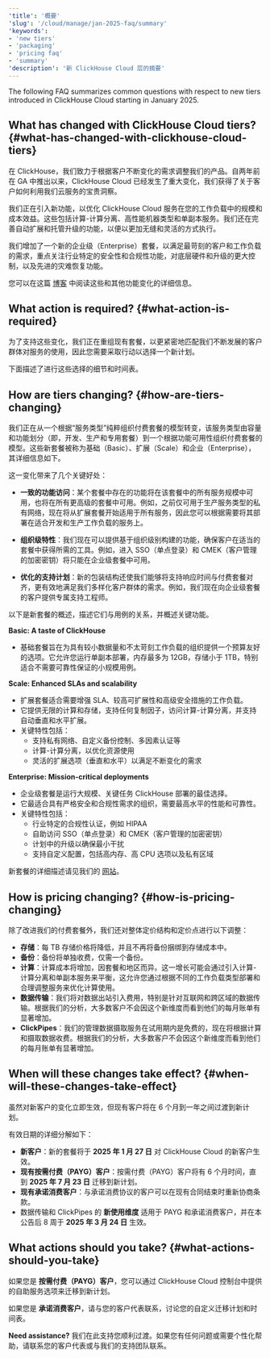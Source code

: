 ```yaml
---
'title': '概要'
'slug': '/cloud/manage/jan-2025-faq/summary'
'keywords':
- 'new tiers'
- 'packaging'
- 'pricing faq'
- 'summary'
'description': '新 ClickHouse Cloud 层的摘要'
---
```


The following FAQ summarizes common questions with respect to new tiers introduced in ClickHouse Cloud starting in January 2025.

## What has changed with ClickHouse Cloud tiers? {#what-has-changed-with-clickhouse-cloud-tiers}

在 ClickHouse，我们致力于根据客户不断变化的需求调整我们的产品。自两年前在 GA 中推出以来，ClickHouse Cloud 已经发生了重大变化，我们获得了关于客户如何利用我们云服务的宝贵洞察。

我们正在引入新功能，以优化 ClickHouse Cloud 服务在您的工作负载中的规模和成本效益。这些包括计算-计算分离、高性能机器类型和单副本服务。我们还在完善自动扩展和托管升级的功能，以便以更加无缝和灵活的方式执行。

我们增加了一个新的企业级（Enterprise）套餐，以满足最苛刻的客户和工作负载的需求，重点关注行业特定的安全性和合规性功能，对底层硬件和升级的更大控制，以及先进的灾难恢复功能。

您可以在这篇 [博客](https://clickhouse.com/blog/evolution-of-clickhouse-cloud-new-features-superior-performance-tailored-offerings) 中阅读这些和其他功能变化的详细信息。

## What action is required? {#what-action-is-required}

为了支持这些变化，我们正在重组现有套餐，以更紧密地匹配我们不断发展的客户群体对服务的使用，因此您需要采取行动以选择一个新计划。

下面描述了进行这些选择的细节和时间表。

## How are tiers changing? {#how-are-tiers-changing}

我们正在从一个根据“服务类型”纯粹组织付费套餐的模型转变，该服务类型由容量和功能划分（即，开发、生产和专用套餐）到一个根据功能可用性组织付费套餐的模型。这些新套餐被称为基础（Basic）、扩展（Scale）和企业（Enterprise），其详细信息如下。

这一变化带来了几个关键好处：

* **一致的功能访问**：某个套餐中存在的功能将在该套餐中的所有服务规模中可用，也将在所有更高级的套餐中可用。例如，之前仅可用于生产服务类型的私有网络，现在将从扩展套餐开始适用于所有服务，因此您可以根据需要将其部署在适合开发和生产工作负载的服务上。

* **组织级特性**：我们现在可以提供基于组织级别构建的功能，确保客户在适当的套餐中获得所需的工具。例如，进入 SSO（单点登录）和 CMEK（客户管理的加密密钥）将只能在企业级套餐中可用。

* **优化的支持计划**：新的包装结构还使我们能够将支持响应时间与付费套餐对齐，更有效地满足我们多样化客户群体的需求。例如，我们现在向企业级套餐的客户提供专属支持工程师。

以下是新套餐的概述，描述它们与用例的关系，并概述关键功能。

**Basic: A taste of ClickHouse**

* 基础套餐旨在为具有较小数据量和不太苛刻工作负载的组织提供一个预算友好的选项。它允许您运行单副本部署，内存最多为 12GB，存储小于 1TB，特别适合不需要可靠性保证的小规模用例。

**Scale: Enhanced SLAs and scalability**

* 扩展套餐适合需要增强 SLA、较高可扩展性和高级安全措施的工作负载。
* 它提供无限的计算和存储，支持任何复制因子，访问计算-计算分离，并支持自动垂直和水平扩展。
* 关键特性包括：
  * 支持私有网络、自定义备份控制、多因素认证等
  * 计算-计算分离，以优化资源使用
  * 灵活的扩展选项（垂直和水平）以满足不断变化的需求

**Enterprise: Mission-critical deployments**

* 企业级套餐是运行大规模、关键任务 ClickHouse 部署的最佳选择。
* 它最适合具有严格安全和合规性需求的组织，需要最高水平的性能和可靠性。
* 关键特性包括：
  * 行业特定的合规性认证，例如 HIPAA
  * 自助访问 SSO（单点登录）和 CMEK（客户管理的加密密钥）
  * 计划中的升级以确保最小干扰
  * 支持自定义配置，包括高内存、高 CPU 选项以及私有区域

新套餐的详细描述请见我们的 [网站](https://clickhouse.com/pricing)。

## How is pricing changing? {#how-is-pricing-changing}

除了改进我们的付费套餐外，我们还对整体定价结构和定价点进行以下调整：

* **存储**：每 TB 存储价格将降低，并且不再将备份捆绑到存储成本中。
* **备份**：备份将单独收费，仅需一个备份。
* **计算**：计算成本将增加，因套餐和地区而异。这一增长可能会通过引入计算-计算分离和单副本服务来平衡，这允许您通过根据不同的工作负载类型部署和合理调整服务来优化计算使用。
* **数据传输**：我们将对数据出站引入费用，特别是针对互联网和跨区域的数据传输。根据我们的分析，大多数客户不会因这个新维度而看到他们的每月账单有显著增加。
* **ClickPipes**：我们的管理数据摄取服务在试用期内是免费的，现在将根据计算和摄取数据收费。根据我们的分析，大多数客户不会因这个新维度而看到他们的每月账单有显著增加。

## When will these changes take effect? {#when-will-these-changes-take-effect}

虽然对新客户的变化立即生效，但现有客户将在 6 个月到一年之间过渡到新计划。

有效日期的详细分解如下：

* **新客户**：新的套餐将于 **2025 年 1 月 27 日** 对 ClickHouse Cloud 的新客户生效。
* **现有按需付费（PAYG）客户**：按需付费（PAYG）客户将有 6 个月时间，直到 **2025 年 7 月 23 日** 迁移到新计划。
* **现有承诺消费客户**：与承诺消费协议的客户可以在现有合同结束时重新协商条款。
* 数据传输和 ClickPipes 的 **新使用维度** 适用于 PAYG 和承诺消费客户，并在本公告后 8 周于 **2025 年 3 月 24 日** 生效。

## What actions should you take? {#what-actions-should-you-take}

如果您是 **按需付费（PAYG）客户**，您可以通过 ClickHouse Cloud 控制台中提供的自助服务选项来迁移到新计划。

如果您是 **承诺消费客户**，请与您的客户代表联系，讨论您的自定义迁移计划和时间表。

**Need assistance?**
我们在此支持您顺利过渡。如果您有任何问题或需要个性化帮助，请联系您的客户代表或与我们的支持团队联系。
